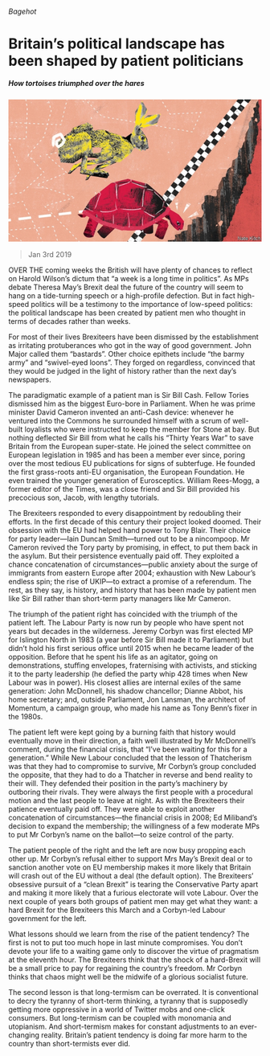 ###### Bagehot

# Britain’s political landscape has been shaped by patient politicians 

##### How tortoises triumphed over the hares 

![image](images/20190105_BRD000_0.jpg) 

> Jan 3rd 2019 

 

OVER THE coming weeks the British will have plenty of chances to reflect on Harold Wilson’s dictum that “a week is a long time in politics”. As MPs debate Theresa May’s Brexit deal the future of the country will seem to hang on a tide-turning speech or a high-profile defection. But in fact high-speed politics will be a testimony to the importance of low-speed politics: the political landscape has been created by patient men who thought in terms of decades rather than weeks. 

For most of their lives Brexiteers have been dismissed by the establishment as irritating protuberances who got in the way of good government. John Major called them “bastards”. Other choice epithets include “the barmy army” and “swivel-eyed loons”. They forged on regardless, convinced that they would be judged in the light of history rather than the next day’s newspapers. 

The paradigmatic example of a patient man is Sir Bill Cash. Fellow Tories dismissed him as the biggest Euro-bore in Parliament. When he was prime minister David Cameron invented an anti-Cash device: whenever he ventured into the Commons he surrounded himself with a scrum of well-built loyalists who were instructed to keep the member for Stone at bay. But nothing deflected Sir Bill from what he calls his “Thirty Years War” to save Britain from the European super-state. He joined the select committee on European legislation in 1985 and has been a member ever since, poring over the most tedious EU publications for signs of subterfuge. He founded the first grass-roots anti-EU organisation, the European Foundation. He even trained the younger generation of Eurosceptics. William Rees-Mogg, a former editor of the Times, was a close friend and Sir Bill provided his precocious son, Jacob, with lengthy tutorials. 

The Brexiteers responded to every disappointment by redoubling their efforts. In the first decade of this century their project looked doomed. Their obsession with the EU had helped hand power to Tony Blair. Their choice for party leader—Iain Duncan Smith—turned out to be a nincompoop. Mr Cameron revived the Tory party by promising, in effect, to put them back in the asylum. But their persistence eventually paid off. They exploited a chance concatenation of circumstances—public anxiety about the surge of immigrants from eastern Europe after 2004; exhaustion with New Labour’s endless spin; the rise of UKIP—to extract a promise of a referendum. The rest, as they say, is history, and history that has been made by patient men like Sir Bill rather than short-term party managers like Mr Cameron. 

The triumph of the patient right has coincided with the triumph of the patient left. The Labour Party is now run by people who have spent not years but decades in the wilderness. Jeremy Corbyn was first elected MP for Islington North in 1983 (a year before Sir Bill made it to Parliament) but didn’t hold his first serious office until 2015 when he became leader of the opposition. Before that he spent his life as an agitator, going on demonstrations, stuffing envelopes, fraternising with activists, and sticking it to the party leadership (he defied the party whip 428 times when New Labour was in power). His closest allies are internal exiles of the same generation: John McDonnell, his shadow chancellor; Dianne Abbot, his home secretary; and, outside Parliament, Jon Lansman, the architect of Momentum, a campaign group, who made his name as Tony Benn’s fixer in the 1980s. 

The patient left were kept going by a burning faith that history would eventually move in their direction, a faith well illustrated by Mr McDonnell’s comment, during the financial crisis, that “I’ve been waiting for this for a generation.” While New Labour concluded that the lesson of Thatcherism was that they had to compromise to survive, Mr Corbyn’s group concluded the opposite, that they had to do a Thatcher in reverse and bend reality to their will. They defended their position in the party’s machinery by outboring their rivals. They were always the first people with a procedural motion and the last people to leave at night. As with the Brexiteers their patience eventually paid off. They were able to exploit another concatenation of circumstances—the financial crisis in 2008; Ed Miliband’s decision to expand the membership; the willingness of a few moderate MPs to put Mr Corbyn’s name on the ballot—to seize control of the party. 

The patient people of the right and the left are now busy propping each other up. Mr Corbyn’s refusal either to support Mrs May’s Brexit deal or to sanction another vote on EU membership makes it more likely that Britain will crash out of the EU without a deal (the default option). The Brexiteers’ obsessive pursuit of a “clean Brexit” is tearing the Conservative Party apart and making it more likely that a furious electorate will vote Labour. Over the next couple of years both groups of patient men may get what they want: a hard Brexit for the Brexiteers this March and a Corbyn-led Labour government for the left. 

What lessons should we learn from the rise of the patient tendency? The first is not to put too much hope in last minute compromises. You don’t devote your life to a waiting game only to discover the virtue of pragmatism at the eleventh hour. The Brexiteers think that the shock of a hard-Brexit will be a small price to pay for regaining the country’s freedom. Mr Corbyn thinks that chaos might well be the midwife of a glorious socialist future. 

The second lesson is that long-termism can be overrated. It is conventional to decry the tyranny of short-term thinking, a tyranny that is supposedly getting more oppressive in a world of Twitter mobs and one-click consumers. But long-termism can be coupled with monomania and utopianism. And short-termism makes for constant adjustments to an ever-changing reality. Britain’s patient tendency is doing far more harm to the country than short-termists ever did. 


